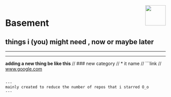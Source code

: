 <img src="https://avatars.githubusercontent.com/u/167031705?v=4" align="right" height="64px" />

# **Basement**
## things i (you) might need , now or maybe later

------


------
**adding a new thing be like this**
// ### new category
// * it name
// ```link
// www.google.com
```

---
mainly created to reduce the number of repos that i starred O_o
---
